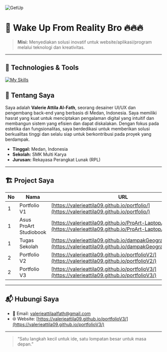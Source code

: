 ![GetUp](https://media0.giphy.com/media/v1.Y2lkPTc5MGI3NjExazRnMWJjZDc3bHozNjRpOWZhdmtrcmhjMnVyY3V3YXlxZXA1NTZhMiZlcD12MV9pbnRlcm5hbF9naWZfYnlfaWQmY3Q9Zw/26xBPPcBnFA6kVXsk/giphy.gif)

# 🚀 Wake Up From Reality Bro 🔥🔥🔥

> **Misi:** Menyediakan solusi inovatif untuk website/aplikasi/program melalui teknologi dan kreativitas.

---

## 🔧 Technologies & Tools

[![My Skills](https://skillicons.dev/icons?i=vscode,github,html,css,js,tailwind,alpinejs,react,express,vite,laravel,nodejs,php,py,supabase,mysql,postman,vercel&perline=6)](https://skillicons.dev)


## 🌟 Tentang Saya

Saya adalah **Valerie Attila Al-Fath**, seorang desainer UI/UX dan pengembang back-end yang berbasis di Medan, Indonesia. Saya memiliki hasrat yang kuat untuk menciptakan pengalaman digital yang intuitif dan membangun sistem yang efisien dan dapat diskalakan. Dengan fokus pada estetika dan fungsionalitas, saya berdedikasi untuk memberikan solusi berkualitas tinggi dan selalu siap untuk berkontribusi pada proyek yang berdampak.


- **Tinggal:** Medan, Indonesia 
- **Sekolah:** SMK Multi Karya 
- **Jurusan:** Rekayasa Perangkat Lunak (RPL)


---

## 🏗️ Project Saya

| No  | Nama                   | URL |
| --- | ---------------------- | --- |
| 1   | Portfolio V1           |  [https://valerieattila09.github.io/portfolio/](https://valerieattila09.github.io/portfolio/)   |
| 1   | Asus ProArt Studiobook |   [https://valerieattila09.github.io/ProArt-Laptop/](https://valerieattila09.github.io/ProArt-Laptop/)  |
| 1   | Tugas Sekolah          |  [https://valerieattila09.github.io/dampakGeografisIndonesia/](https://valerieattila09.github.io/dampakGeografisIndonesia/)   |
| 2   | Portfolio V2           |   [https://valerieattila09.github.io/portfolioV2/](https://valerieattila09.github.io/portfolioV2/)  |
| 2   | Portfolio V3           |  [https://valerieattila09.github.io/portfolioV3/](https://valerieattila09.github.io/portfolioV3/)   |

---

## 📬 Hubungi Saya

- 📧 Email: [valerieattilaalfath@gmail.com](valerieattilaalfath@gmail.com)
- 🌐 Website: [https://valerieattila09.github.io/portfolioV3/](https://valerieattila09.github.io/portfolioV3/)

---

> “Satu langkah kecil untuk ide, satu lompatan besar untuk masa depan.”
